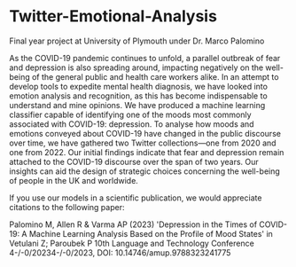 # Twitter-Emotional-Analysis
Final year project at University of Plymouth under Dr. Marco Palomino


As the COVID-19 pandemic continues to unfold, a parallel outbreak of fear and depression is also spreading around, impacting
negatively on the well-being of the general public and health care workers alike. In an attempt to develop tools to expedite mental health
diagnosis, we have looked into emotion analysis and recognition, as this has become indispensable to understand and mine opinions.
We have produced a machine learning classifier capable of identifying one of the moods most commonly associated with COVID-19:
depression. To analyse how moods and emotions conveyed about COVID-19 have changed in the public discourse over time, we have
gathered two Twitter collections—one from 2020 and one from 2022. Our initial findings indicate that fear and depression remain
attached to the COVID-19 discourse over the span of two years. Our insights can aid the design of strategic choices concerning the
well-being of people in the UK and worldwide.

 
 If you use our models in a scientific publication, we would appreciate citations to the following paper:
 
 Palomino M, Allen R & Varma AP (2023) 'Depression in the Times of COVID-19: A Machine Learning Analysis Based on the Profile of Mood States' in Vetulani Z; Paroubek P 10th Language and Technology Conference 4-/-0/20234-/-0/2023, DOI: 10.14746/amup.9788323241775
